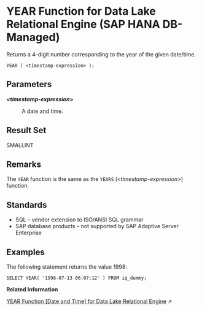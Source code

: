 <!-- loio54d4912c1eb74fccac5ded7c6fc9fa8d -->

# YEAR Function for Data Lake Relational Engine \(SAP HANA DB-Managed\)

Returns a 4-digit number corresponding to the year of the given date/time.



```
YEAR ( <timestamp-expression> );
```



<a name="loio54d4912c1eb74fccac5ded7c6fc9fa8d__section_tcw_wcv_vrb"/>

## Parameters


<dl>
<dt><b>

*<timestamp-expression\>*

</b></dt>
<dd>

A date and time.



</dd>
</dl>



<a name="loio54d4912c1eb74fccac5ded7c6fc9fa8d__section_ajb_1dv_vrb"/>

## Result Set

SMALLINT



<a name="loio54d4912c1eb74fccac5ded7c6fc9fa8d__section_vdp_1dv_vrb"/>

## Remarks

The `YEAR` function is the same as the `YEARS` \(*<timestamp-expression\>*\) function.



<a name="loio54d4912c1eb74fccac5ded7c6fc9fa8d__section_d44_lp3_wrb"/>

## Standards

-   SQL – vendor extension to ISO/ANSI SQL grammar
-   SAP database products – not supported by SAP Adaptive Server Enterprise



<a name="loio54d4912c1eb74fccac5ded7c6fc9fa8d__section_o45_bdv_vrb"/>

## Examples

The following statement returns the value 1998:

```
SELECT YEAR( '1998-07-13 06:07:12' ) FROM iq_dummy;
```

**Related Information**  


[YEAR Function \[Date and Time\] for Data Lake Relational Engine](https://help.sap.com/viewer/19b3964099384f178ad08f2d348232a9/2024_3_QRC/en-US/a591eb9d84f210159e35a75b4b036a0d.html "Returns a 4-digit number corresponding to the year of the given date/time.") :arrow_upper_right:

